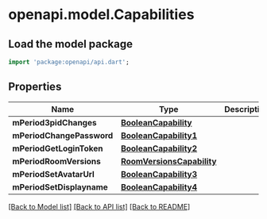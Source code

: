 # openapi.model.Capabilities

## Load the model package
```dart
import 'package:openapi/api.dart';
```

## Properties
Name | Type | Description | Notes
------------ | ------------- | ------------- | -------------
**mPeriod3pidChanges** | [**BooleanCapability**](BooleanCapability.md) |  | [optional] 
**mPeriodChangePassword** | [**BooleanCapability1**](BooleanCapability1.md) |  | [optional] 
**mPeriodGetLoginToken** | [**BooleanCapability2**](BooleanCapability2.md) |  | [optional] 
**mPeriodRoomVersions** | [**RoomVersionsCapability**](RoomVersionsCapability.md) |  | [optional] 
**mPeriodSetAvatarUrl** | [**BooleanCapability3**](BooleanCapability3.md) |  | [optional] 
**mPeriodSetDisplayname** | [**BooleanCapability4**](BooleanCapability4.md) |  | [optional] 

[[Back to Model list]](../README.md#documentation-for-models) [[Back to API list]](../README.md#documentation-for-api-endpoints) [[Back to README]](../README.md)


